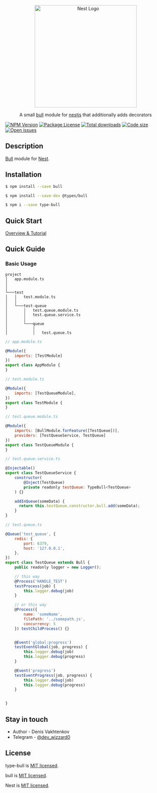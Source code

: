 <p align="center">
  <a href="http://nestjs.com/" target="blank"><img src="https://nestjs.com/img/logo_text.svg" width="320" alt="Nest Logo" /></a>
</p>

[travis-image]: https://api.travis-ci.org/nestjs/nest.svg?branch=master

[travis-url]: https://travis-ci.org/nestjs/nest

[linux-image]: https://img.shields.io/travis/nestjs/nest/master.svg?label=linux

[linux-url]: https://travis-ci.org/nestjs/nest

  <p align="center">A small <a href="https://github.com/OptimalBits/bull" target="blank">bull</a> module for <a href="https://github.com/nestjs/nest" target="blank">nestjs</a> that additionally adds decorators</p>
<a href="https://www.npmjs.com/~celbine"><img src="https://img.shields.io/npm/v/type-bull" alt="NPM Version" /></a>
<a href="https://www.npmjs.com/~celbine"><img src="https://img.shields.io/npm/l/type-bull" alt="Package License" /></a>
<a href="https://www.npmjs.com/~celbine"><img src="https://img.shields.io/npm/dt/type-bull" alt="Total downloads" /></a>
<a href="https://www.npmjs.com/~celbine"><img src="https://img.shields.io/github/languages/code-size/celbine/type-bull" alt="Code size" /></a>
<a href="https://www.npmjs.com/~celbine"><img src="https://img.shields.io/github/issues-raw/celbine/type-bull" alt="Open issues" /></a>

## Description

[Bull](https://github.com/OptimalBits/bull) module for [Nest](https://github.com/nestjs/nest).

## Installation

```bash
$ npm install --save bull 
```

```bash
$ npm install --save-dev @types/bull
```

```bash
$ npm i --save type-bull
```

## Quick Start

[Overview & Tutorial](https://blog.taskforce.sh/)

## Quick Guide

### Basic Usage

```
project
│   app.module.ts 
│   
│  
└───test
│   │   test.module.ts
│   │
│   └───test-queue
│       │   test.queue.module.ts
│       │   test.queue.service.ts
│       │   
│       └───queue
│           │
│           │   test.queue.ts
```

```js
// app.module.ts

@Module({
    imports: [TestModule]
})
export class AppModule {
}
```

```js
// test.module.ts

@Module({
    imports: [TestQueueModule],
})
export class TestModule {
}
```

```js
// test.queue.module.ts

@Module({
    imports: [BullModule.forFeature([TestQueue])],
    providers: [TestQueueService, TestQueue]
})
export class TestQueueModule {
}
```

```js
// test.queue.service.ts

@Injectable()
export class TestQueueService {
    constructor(
        @Inject(TestQueue)
        private readonly testQueue: TypeBull<TestQueue>
    ) {}

    addInQueue(someData) {
      return this.testQueue.constructor.bull.add(someData);
    }
}
```

```js
// test.queue.ts

@Queue('test_queue', {
    redis: {
        port: 6379,
        host: '127.0.0.1',
    },
})
export class TestQueue extends Bull {
    public readonly logger = new Logger();

    // this way
    @Process('HANDLE_TEST') 
    testProcess(job) {
        this.logger.debug(job)
    }

    // or this way
    @Process({
        name: 'someName',
        filePath: '../somepath.js',
        concurrency: 5
    }) testChildProcess() {}


    @Event('global:progress') 
    testEventGlobal(job, progress) {
        this.logger.debug(job)
        this.logger.debug(progress)
    }

    @Event('progress') 
    testEventProgress(job, progress) {
        this.logger.debug(job)
        this.logger.debug(progress)
    }


}
```

## Stay in touch

* Author - Denis Vakhtenkov
* Telegram - [@dev_wizzard0](https://t.me/dev_wizzard0)

## License

type-bull is [MIT licensed](LICENSE).

bull is [MIT licensed](https://github.com/OptimalBits/bull/blob/develop/LICENSE.md).

Nest is [MIT licensed](https://github.com/nestjs/nest/blob/master/LICENSE).
